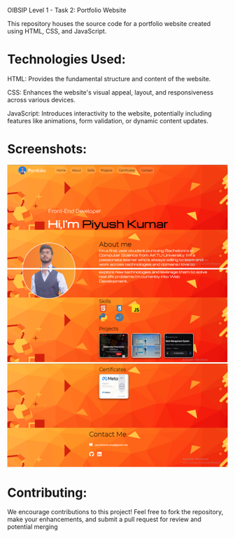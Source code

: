  OIBSIP Level 1 - Task 2: Portfolio Website

This repository houses the source code for a portfolio website created using HTML, CSS, and JavaScript.

# Technologies Used:

HTML: Provides the fundamental structure and content of the website.

CSS: Enhances the website's visual appeal, layout, and responsiveness across various devices.

JavaScript: Introduces interactivity to the website, potentially including features like animations, form validation, or dynamic content updates.


# Screenshots:

![Screenshot](https://github.com/piyushkumar-prog/OIBSIP-Level-1-Task-2-Portfolio/blob/main/Screenshot.png)
![Screenshot](https://github.com/piyushkumar-prog/OIBSIP-Level-1-Task-2-Portfolio/blob/main/screenshot--1.png)
![Screenshot](https://github.com/piyushkumar-prog/OIBSIP-Level-1-Task-2-Portfolio/blob/main/screenshot--2.png)

# Contributing:

We encourage contributions to this project! Feel free to fork the repository, make your enhancements, and submit a pull request for review and potential merging
